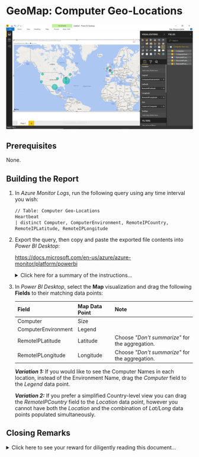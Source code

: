 # GeoMap: Computer Geo-Locations

![alt text](images/GeoMap%20-%20Computer%20Geo-Locations.PNG "Computer Geo-Locations")

## Prerequisites

None.

## Building the Report

1. In *Azure Monitor Logs*, run the following query using any time interval you wish:

   ```
   // Table: Computer Geo-Locations
   Heartbeat
   | distinct Computer, ComputerEnvironment, RemoteIPCountry, RemoteIPLatitude, RemoteIPLongitude
   ```

2. Export the query, then copy and paste the exported file contents into *Power BI Desktop*:

   <https://docs.microsoft.com/en-us/azure/azure-monitor/platform/powerbi>

   <details>

   <summary>Click here for a summary of the instructions...</summary>

   <p>

   In *Azure Monitor Logs*:

   1. After running a query, in the menu bar select **Export > Power BI Query (M)** to generate a "PowerBIQuery.txt" file.

   2. Open the "PowerBIQuery.txt" text file and copy its contents.

   In *Power BI Desktop*:

   1. In the top menu bar click on the **Get Data** button and choose **Blank Query** to open the *Query Editor* window.

   2. In the *Query Editor* window, from the top menu bar select **Advanced Editor**.

   3. In the *Advanced Editor* window paste the contents of the exported file into the query and click **Done**. You may be prompted for credentials to connect to Azure.

   4. Type in a descriptive name for the query if you wish, then click **Close and Apply** to add the dataset to the report.

   </p>

   </details>

3. In *Power BI Desktop*, select the **Map** visualization and drag the following **Fields** to their matching data points:

   | Field | Map Data Point | Note |
   | --- | --- | --- |
   | Computer | Size | |
   | ComputerEnvironment | Legend | |
   | RemoteIPLatitude | Latitude | Choose *"Don't summarize"* for the aggregation. |
   | RemoteIPLongitude | Longitude | Choose *"Don't summarize"* for the aggregation. |

   ***Variation 1:*** If you would like to see the Computer Names in each location, instead of the Environment Name, drag the *Computer* field to the *Legend* data point.

   ***Variation 2:*** If you prefer a simplified Country-level view you can drag the *RemoteIPCountry* field to the *Location* data point, however you cannot have both the *Location* and the combination of *Lat/Long* data points populated simultaneously.

## Closing Remarks

<details>

<summary>Click here to see your reward for diligently reading this document...</summary>

<p>

Here is a shortcut for you!

The Power BI code below is an export of the query example run using a 24-hour time interval. Simply copy and paste the code into Power BI Desktop, then replace the "<WorkspaceID>" placeholder in the API URL with a valid Workspace ID to which you have access and you can start creating your report.

```
let AnalyticsQuery =
let Source = Json.Document(Web.Contents("https://api.loganalytics.io/v1/workspaces/<WorkspaceID>/query", 
[Query=[#"query"=" 
   Heartbeat
   | distinct Computer, ComputerEnvironment, RemoteIPCountry, RemoteIPLatitude, RemoteIPLongitude",#"x-ms-app"="OmsAnalyticsPBI",#"timespan"="P1D",#"prefer"="ai.response-thinning=true"],Timeout=#duration(0,0,4,0)])),
TypeMap = #table(
{ "AnalyticsTypes", "Type" }, 
{ 
{ "string",   Text.Type },
{ "int",      Int32.Type },
{ "long",     Int64.Type },
{ "real",     Double.Type },
{ "timespan", Duration.Type },
{ "datetime", DateTimeZone.Type },
{ "bool",     Logical.Type },
{ "guid",     Text.Type },
{ "dynamic",  Text.Type }
}),
DataTable = Source[tables]{0},
Columns = Table.FromRecords(DataTable[columns]),
ColumnsWithType = Table.Join(Columns, {"type"}, TypeMap , {"AnalyticsTypes"}),
Rows = Table.FromRows(DataTable[rows], Columns[name]), 
Table = Table.TransformColumnTypes(Rows, Table.ToList(ColumnsWithType, (c) => { c{0}, c{3}}))
in
Table
in AnalyticsQuery
```

</p>

</details>